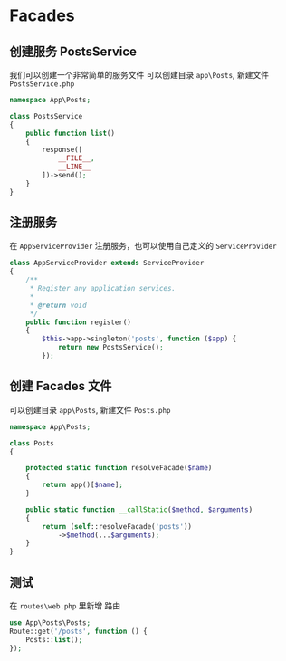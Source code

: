 # Facades

## 创建服务 PostsService
我们可以创建一个非常简单的服务文件
可以创建目录 `app\Posts`, 新建文件 `PostsService.php`
```php
namespace App\Posts;

class PostsService
{
    public function list()
    {
        response([
            __FILE__,
            __LINE__
        ])->send();
    }
}
```

## 注册服务
在 `AppServiceProvider` 注册服务，也可以使用自己定义的 `ServiceProvider`
```php
class AppServiceProvider extends ServiceProvider
{
    /**
     * Register any application services.
     *
     * @return void
     */
    public function register()
    {
        $this->app->singleton('posts', function ($app) {
            return new PostsService();
        });
```

## 创建 Facades 文件
可以创建目录 `app\Posts`, 新建文件 `Posts.php`
```php
namespace App\Posts;

class Posts
{

    protected static function resolveFacade($name)
    {
        return app()[$name];
    }

    public static function __callStatic($method, $arguments)
    {
        return (self::resolveFacade('posts'))
            ->$method(...$arguments);
    }
}
```

## 测试
在 `routes\web.php` 里新增 路由
```php
use App\Posts\Posts;
Route::get('/posts', function () {
    Posts::list();
});
```